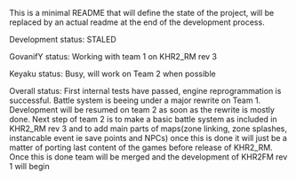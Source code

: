 This is a minimal README that will define the state of the project, will be 
replaced by an actual readme at the end of the development process.

Development status: STALED

GovanifY status: Working with team 1 on KHR2_RM rev 3

Keyaku status: Busy, will work on Team 2 when possible

Overall status: First internal tests have passed, engine reprogrammation is 
successful. Battle system is beeing under a major rewrite on Team 1. 
Development will be resumed on team 2 as soon as the rewrite is mostly done.
Next step of team 2 is to make a basic battle system as included in KHR2_RM rev 3
and to add main parts of maps(zone linking, zone splashes, instancable event
ie save points and NPCs) once this is done it will just be a matter of porting
last content of the games before release of KHR2_RM. Once this is done team will
be merged and the development of KHR2FM rev 1 will begin